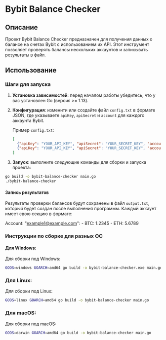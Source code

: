 # Bybit Balance Checker

## Описание

Проект Bybit Balance Checker предназначен для получения данных о балансе на счетах Bybit с использованием их API. Этот инструмент позволяет проверять балансы нескольких аккаунтов и записывать результаты в файл.

## Использование

### Шаги для запуска

1. **Установка зависимостей**: перед началом работы убедитесь, что у вас установлен Go (версия >= 1.13).

2. **Конфигурация**: изменити или создайте файл `config.txt` в формате JSON, где указываете `apiKey`, `apiSecret` и `account` для каждого аккаунта Bybit.

   Пример `config.txt`:
   ```json
   [
     {"apiKey": "YOUR_API_KEY", "apiSecret": "YOUR_SECRET_KEY", "account": "example1@example.com"},
     {"apiKey": "YOUR_API_KEY", "apiSecret": "YOUR_SECRET_KEY", "account": "example2@example.com"}
   ]
   
3. **Запуск**: выполните следующие команды для сборки и запуска проекта:
```bash
go build -o bybit-balance-checker main.go 
./bybit-balance-checker
```
#### Запись результатов

Результаты проверки балансов будут сохранены в файл `output.txt`, который будет создан после выполнения программы.
Каждый аккаунт имеет свою секцию в формате:

   Account: "example1@example.com":
      - BTC: 1.2345
      - ETH: 5.6789

### Инструкции по сборке для разных ОС

#### Для Windows:

Для сборки под Windows:

```bash
GOOS=windows GOARCH=amd64 go build -o bybit-balance-checker.exe main.go
```

### Для Linux:

Для сборки под Linux:
```bash
GOOS=linux GOARCH=amd64 go build -o bybit-balance-checker main.go
```

### Для macOS:

Для сборки под macOS:
```bash
GOOS=darwin GOARCH=amd64 go build -o bybit-balance-checker main.go
```
